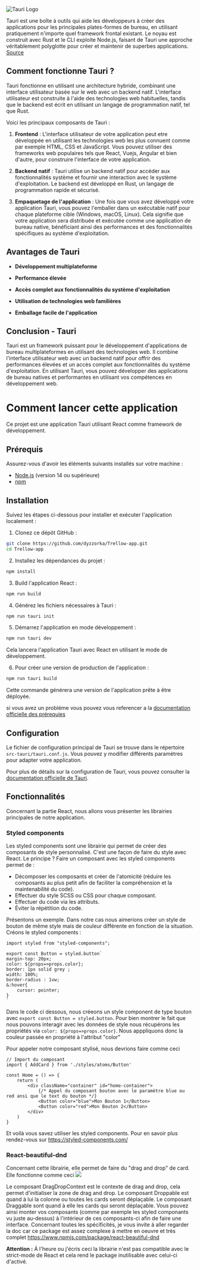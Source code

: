 ![Tauri Logo](https://d33wubrfki0l68.cloudfront.net/4112b407ce93d899a0e499bbefa9fc172b11685e/9077b/fr/meta/tauri_logo_dark.svg)

Tauri est une boîte à outils qui aide les développeurs à créer des applications pour les principales plates-formes de bureau, en utilisant pratiquement n'importe quel framework frontal existant. Le noyau est construit avec Rust et le CLI exploite Node.js, faisant de Tauri une approche véritablement polyglotte pour créer et maintenir de superbes applications. [Source](https://tauri.app/fr/about/intro/)

## Comment fonctionne Tauri ?

Tauri fonctionne en utilisant une architecture hybride, combinant une interface utilisateur basée sur le web avec un backend natif. L'interface utilisateur est construite à l'aide des technologies web habituelles, tandis que le backend est écrit en utilisant un langage de programmation natif, tel que Rust.

Voici les principaux composants de Tauri :

1. **Frontend** : L'interface utilisateur de votre application peut etre développée en utilisant les technologies web les plus connuent comme par exemple HTML, CSS et JavaScript. Vous pouvez utiliser des frameworks web populaires tels que React, Vuejs, Angular et bien d'autre, pour construire l'interface de votre application.

2. **Backend natif** : Tauri utilise un backend natif pour accéder aux fonctionnalités système et fournir une interaction avec le système d'exploitation. Le backend est développé en Rust, un langage de programmation rapide et sécurisé.

3. **Empaquetage de l'application** : Une fois que vous avez développé votre application Tauri, vous pouvez l'emballer dans un exécutable natif pour chaque plateforme cible (Windows, macOS, Linux). Cela signifie que votre application sera distribuée et exécutée comme une application de bureau native, bénéficiant ainsi des performances et des fonctionnalités spécifiques au système d'exploitation.

## Avantages de Tauri

- **Développement multiplateforme**

- **Performance élevée**

- **Accès complet aux fonctionnalités du système d'exploitation** 

- **Utilisation de technologies web familières**

- **Emballage facile de l'application**

## Conclusion - Tauri

Tauri est un framework puissant pour le développement d'applications de bureau multiplateformes en utilisant des technologies web. Il combine l'interface utilisateur web avec un backend natif pour offrir des performances élevées et un accès complet aux fonctionnalités du système d'exploitation. En utilisant Tauri, vous pouvez développer des applications de bureau natives et performantes en utilisant vos compétences en développement web.



# Comment lancer cette application

Ce projet est une application Tauri utilisant React comme framework de développement.

## Prérequis

Assurez-vous d'avoir les éléments suivants installés sur votre machine :
- [Node.js](https://nodejs.org) (version 14 ou supérieure)
- [npm](https://www.npmjs.com/get-npm)

## Installation

Suivez les étapes ci-dessous pour installer et exécuter l'application localement :

1. Clonez ce dépôt GitHub :

```bash
git clone https://github.com/dyzzorka/Trellow-app.git
cd Trellow-app
```

2. Installez les dépendances du projet :

```bash
npm install
```

3. Build l'application React :

```bash
npm run build
```

4. Générez les fichiers nécessaires à Tauri :

```bash
npm run tauri init
```

5. Démarrez l'application en mode développement :

```bash
npm run tauri dev
```

Cela lancera l'application Tauri avec React en utilisant le mode de développement.

6. Pour créer une version de production de l'application :

```bash
npm run tauri build
```

Cette commande générera une version de l'application prête à être déployée.

si vous avez un probléme vous pouvez vous referencer a la [documentation officielle des prérequies](https://tauri.app/v1/guides/getting-started/prerequisites/)

## Configuration

Le fichier de configuration principal de Tauri se trouve dans le répertoire `src-tauri/tauri.conf.js`. Vous pouvez y modifier différents paramètres pour adapter votre application.

Pour plus de détails sur la configuration de Tauri, vous pouvez consulter la [documentation officielle de Tauri](https://tauri.studio/docs/getting-started/intro).


## Fonctionnalités 

Concernant la partie React, nous allons vous présenter les librairies  principales de notre application. 

### Styled components

Les styled components sont une librairie qui permet de créer des composants de style personnalisé. C'est une façon de faire du style avec React. Le principe ? Faire un composant avec les styled components permet de :

- Décomposer les composants et créer de l'atomicité (réduire les composants au plus petit afin de faciliter la compréhension et la maintenabilité du code).
- Effectuer du style SCSS ou CSS pour chaque composant.
- Effectuer du code via les attributs.
- Éviter la répétition du code.

Présentons un exemple. Dans notre cas nous aimerions créer un style de bouton de même style mais de couleur différente en fonction de la situation. Créons le styled components : 
```tsx
import styled from "styled-components";

export const Button = styled.button`
margin-top: 20px;
color: ${props=>props.color};
border: 1px solid grey ;
width: 100%;
border-radius : 1vw;
&:hover{
    cursor: pointer;
}
`
```
Dans le code ci dessous, nous créeons un style component de type bouton avec `export const Button = styled.button`. Pour bien montrer le fait que nous pouvons interagir avec les données de style nous récupérons les propriétés via `color: ${props=>props.color}`. Nous apppliquons donc la couleur passée en propriété à l'attribut "color"

Pour appeler notre composant stylisé, nous devrions faire comme ceci 
```tsx
// Import du composant
import { AddCard } from './styles/atoms/Button'

const Home = () => {
    return (
        <div className="container" id="home-container">
            {/* Appel du composant bouton avec le paramètre blue ou red ansi que le text du bouton */}
            <Button color="blue">Mon Bouton 1</Button>
            <Button color="red">Mon Bouton 2</Button>
        </div>
    )
}

```
Et voilà vous savez utiliser les styled components. Pour en savoir plus rendez-vous sur https://styled-components.com/

### React-beautiful-dnd

Concernant cette librairie, elle permet de faire du "drag and drop" de card. Elle fonctionne comme ceci ![](image.png)

Le composant DragDropContext est le contexte de drag and drop, cela permet d'initialiser la zone de drag and drop. Le composant Droppable est quand à lui la colonne ou toutes les cards seront déplaçable. Le composant Draggable sont quand à elle les cards qui seront déplaçable. Vous pouvez ainsi monter vos composants (comme par exemple les styled componants vu juste au-dessus) à l'intérieur de ces composants-ci afin de faire une interface. Concernant toutes les spécificités, je vous invite à aller regarder la doc car ce package est assez complexe à mettre en oeuvre et très complet https://www.npmjs.com/package/react-beautiful-dnd

__Attention :__ Á l'heure ou j'écris ceci la librairie n'est pas compatible avec le strict-mode de React et cela rend le package inutilisable avec celui-ci d'activé.